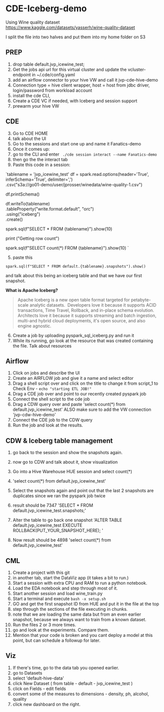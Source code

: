 # CDE-Iceberg-demo
Using Wine quality dataset https://www.kaggle.com/datasets/yasserh/wine-quality-dataset

I split the file into two halves and put them into my home folder on S3
## PREP
1. drop table default.jvp_icewine_test;
2. Get the jobs api url for this virtual cluster and update the vcluster-endpoint in ~/.cde/config.yaml
5. add an airflow connector to your hive VW and call it jvp-cde-hive-demo
6. Connection type = hive client wrapper, host = host from jdbc driver, login/password from workload account
7. install the cde CLI,
4. Create a CDE VC if needed, with Iceberg and session support
5. prewarm your hive VW


## CDE
3. Go to CDE HOME
4. talk about the UI
5. Go to the sessions and start one up and name it Fanatics-demo
6. Once it comes up:
7. go to the CLI and enter ` ./cde session interact --name Fanatics-demo`
8. then go the the interact tab
9. Paste this code in a session: 

`tablename = 'jvp_icewine_test'
df = spark.read.options(header='True', inferSchema='True', delimiter=',') \
  .csv("s3a://go01-demo/user/jprosser/winedata/wine-quality-1.csv")
  
df.printSchema()

df.writeTo(tablename)\
     .tableProperty("write.format.default", "orc")\
     .using("iceberg")\
     .create()
     
spark.sql(f"SELECT * FROM {tablename}").show(10)

print ("Getting row count")

spark.sql(f"SELECT count(*) FROM {tablename}").show(10)
`

5. paste this

`spark.sql(f"SELECT * FROM default.{tablename}.snapshots").show()`

and talk about this being an iceberg table and that we have our first snapshot.

**What is Apache Iceberg?**
>Apache Iceberg is a new open table format targeted for petabyte-scale analytic datasets. 
Developers love it because it supports ACID transactions, Time Travel, Rollback, and in-place schema evolution.
Architects love it because it supports streaming and batch ingestion, multi-and hybrid cloud deployments, it's open source, and also engine agnostic.



6. Create a job by uploading pyspark_sql_iceberg.py and run it
7. While its running, go look at the resource that was created containing the file. Talk about resources

## Airflow
1. Click on jobs and describe the UI
2. Create an AIRFLOW job and give it a name and select editor
3. Drag a shell script over and click on the title to change it from script_1 to Check Env - `echo "starting ETL JOB!"`
4. Drag a CDE job over and point to our recently created pyspark job
5. Connect the shell script to the cde job
6. Drag a CDW query over and paste 'select count(*) from default.jvp_icewine_test' ALSO make sure to add the VW connection 'jvp-cdw-hive-demo'
7. Connect the CDE job to the CDW query
8. Run the job and look at the results.

## CDW & Iceberg table management
1. go back to the session and show the snapshots again.
3. now go to CDW and talk about it, show visualization
4. Go into a Hive Warehouse HUE session and select count(*)
5. 'select count(*) from default.jvp_icewine_test'
6. Select the snapshots again and point out that the last 2 snapshots are duplicates since we ran the pyspark job twice
7. result should be 7347
'SELECT * FROM default.jvp_icewine_test.snapshots;'
6. Alter the table to go back one snapshot
'ALTER TABLE default.jvp_icewine_test EXECUTE ROLLBACK(PUT_YOUR_SNAPSHOT_HERE); '

7. Now result should be 4898
'select count(*) from default.jvp_icewine_test'

## CML
1. Create a project with this git
2. in another tab, start the DataViz app (it takes a bit to run.)
3. Start a session with extra CPU and RAM to run a python notebook.
4. Load the EDA notebook and step through most of it.
5. Start another session and load wine_train.py
6. Start a terminal and execute `bash -x setup.sh`
7. GO and get the first snapshot ID from HUE and put it in the file at the top
8. step through the sections of the file executing in chunks.
9. note that we are loading the same data but from an even earlier snapshot, because we always want to train from a known dataset.
10. Run the files 2 or 3 more times.
11. go and look at the experiments. Compare them.
12. Mention that your code is broken and you cant deploy a model at this point, but can schedule a followup for later.

## Viz
1. If there's time, go to the data tab you opened earlier.
2. go to Datasets
3. select 'default-hive-data'
4. click New Dataset ( from table - default - jvp_icewine_test )
5. click on Fields - edit fields
6. convert some of the measures to dimensions - density, ph, alcohol, quality
7. click new dashboard on the right.
